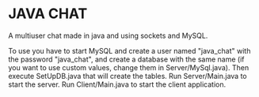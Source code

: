 # JAVA CHAT
A multiuser chat made in java and using sockets and MySQL.

To use you have to start MySQL and create a user named "java_chat" with the password "java_chat", and create a database with the same name (if you want to use custom values, change them in Server/MySql.java).
Then execute SetUpDB.java that will create the tables.
Run Server/Main.java to start the server.
Run Client/Main.java to start the client application.

